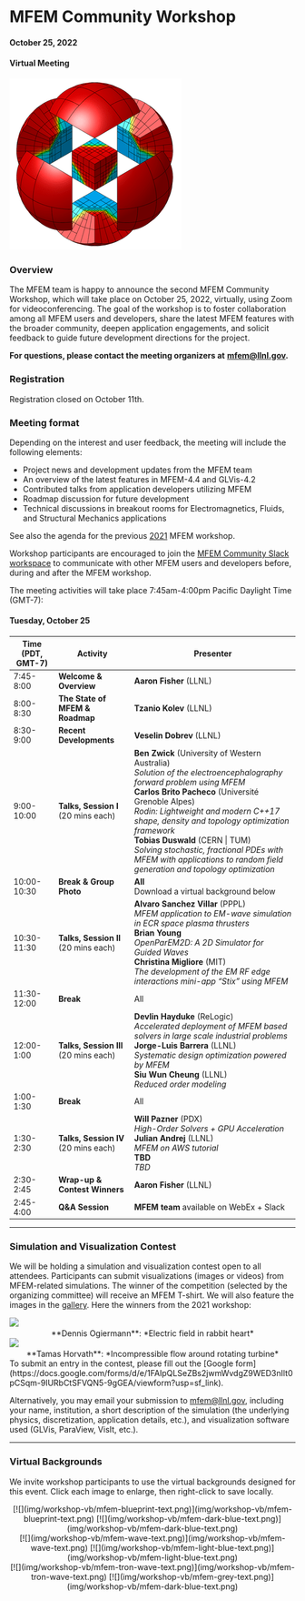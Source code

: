# MFEM Community Workshop
#### October 25, 2022
#### Virtual Meeting

![MFEM Logo](img/logo-300.png)

### Overview

The MFEM team is happy to announce the second MFEM Community Workshop, which will
take place on October 25, 2022, virtually, using Zoom for videoconferencing.
The goal of the workshop is to foster collaboration among all MFEM users and
developers, share the latest MFEM features with the broader community, deepen
application engagements, and solicit feedback to guide future development
directions for the project.

**For questions, please contact the meeting organizers at**
**[mfem@llnl.gov](mailto:mfem@llnl.gov).**

### Registration

Registration closed on October 11th.

### Meeting format

Depending on the interest and user feedback, the meeting will include the following elements:

- Project news and development updates from the MFEM team
- An overview of the latest features in MFEM-4.4 and GLVis-4.2
- Contributed talks from application developers utilizing MFEM
- Roadmap discussion for future development
- Technical discussions in breakout rooms for Electromagnetics, Fluids, and
  Structural Mechanics applications

See also the agenda for the previous [2021](../workshop21) MFEM workshop.

Workshop participants are encouraged to join the
[MFEM Community Slack workspace](https://join.slack.com/t/mfemworkshop/shared_invite/zt-1eaok7edx-XcxRND6bw3c3GGH7vjZNuA)
to communicate with other MFEM users and developers before, during and after the
MFEM workshop.

The meeting activities will take place 7:45am-4:00pm Pacific Daylight Time (GMT-7):

#### Tuesday, October 25

| Time (PDT, GMT-7) | Activity | Presenter |
|---|---|---|
| 7:45-8:00 | **Welcome & Overview** | **Aaron Fisher** (LLNL) |
| 8:00-8:30 | **The State of MFEM & Roadmap** | **Tzanio Kolev** (LLNL) |
| 8:30-9:00 | **Recent Developments** | **Veselin Dobrev** (LLNL) |
| 9:00-10:00 | **Talks, Session I**<br>(20 mins each) | **Ben Zwick** (University of Western Australia)<br> *Solution of the electroencephalography forward problem using MFEM*<br>**Carlos Brito Pacheco** (Université Grenoble Alpes)<br> *Rodin: Lightweight and modern C++17 shape, density and topology optimization framework*<br>**Tobias Duswald** (CERN \| TUM)<br> *Solving stochastic, fractional PDEs with MFEM with applications to random field generation and topology optimization* |
| 10:00-10:30 | **Break & Group Photo**| **All**<br>Download a virtual background below |
| 10:30-11:30 | **Talks, Session II**<br>(20 mins each) | **Alvaro Sanchez Villar** (PPPL)<br> *MFEM application to EM-wave simulation in ECR space plasma thrusters*<br>**Brian Young**<br> *OpenParEM2D: A 2D Simulator for Guided Waves*<br>**Christina Migliore** (MIT)<br> *The development of the EM RF edge interactions mini-app “Stix” using MFEM*
| 11:30-12:00 | **Break** | All |
| 12:00-1:00 |  **Talks, Session III**<br>(20 mins each) | **Devlin Hayduke** (ReLogic)<br> *Accelerated deployment of MFEM based solvers in large scale industrial problems*<br>**Jorge-Luis Barrera** (LLNL)<br> *Systematic design optimization powered by MFEM*<br>**Siu Wun Cheung** (LLNL)<br> *Reduced order modeling*
| 1:00-1:30 | **Break** | All |
| 1:30-2:30 | **Talks, Session IV**<br>(20 mins each) | **Will Pazner** (PDX)<br> *High-Order Solvers + GPU Acceleration*<br> **Julian Andrej** (LLNL)<br> *MFEM on AWS tutorial*<br> **TBD**<br> *TBD*|
| 2:30-2:45 | **Wrap-up & Contest Winners** | **Aaron Fisher** (LLNL) |
| 2:45-4:00 | **Q&A Session** | **MFEM team** available on WebEx + Slack|

---

### Simulation and Visualization Contest

We will be holding a simulation and visualization contest open to all attendees.
Participants can submit visualizations (images or videos) from MFEM-related
simulations. The winner of the competition (selected by the organizing
committee) will receive an MFEM T-shirt. We will also feature the images in the
[gallery](gallery.md). Here the winners from the 2021 workshop:

<div class="col-md-6" markdown="1">
<a href="https://mfem.org/img/gallery/workshop21/rabbit-biventricular-e_field-ogiermann.png"><img src="https://mfem.org/img/gallery/workshop21/rabbit-biventricular-e_field-ogiermann_small.png" width="250"></a>
<center>
**Dennis Ogiermann**: *Electric field in rabbit heart*
</center>
</div>

<div class="col-md-6" markdown="1">
<a href="https://mfem.org/img/gallery/workshop21/turbine.mp4"><img src="https://mfem.org/img/gallery/workshop21/turbine_small.png" width="320"></a>
<center>
**Tamas Horvath**: *Incompressible flow around rotating turbine*
</center>
</div>

<div class="col-md-12" markdown="1" style="padding-left:0;">
To submit an entry in the contest, please fill out the
[Google form](https://docs.google.com/forms/d/e/1FAIpQLSeZBs2jwmWvdgZ9WED3nIlt0pCSqm-9lURbCtSFVQN5-9gGEA/viewform?usp=sf_link).

Alternatively, you may email your submission to
[mfem@llnl.gov](mailto:mfem@llnl.gov), including your name, institution, a short
description of the simulation (the underlying physics, discretization,
application details, etc.), and visualization software used (GLVis, ParaView,
VisIt, etc.).

---

### Virtual Backgrounds

We invite workshop participants to use the virtual backgrounds designed for this event.
Click each image to enlarge, then right-click to save locally.
</div>

<center>

<div class="col-md-4"  markdown="1">
[![](img/workshop-vb/mfem-blueprint-text.png)](img/workshop-vb/mfem-blueprint-text.png)
[![](img/workshop-vb/mfem-dark-blue-text.png)](img/workshop-vb/mfem-dark-blue-text.png)
</div>

<div class="col-md-4"  markdown="1">
[![](img/workshop-vb/mfem-wave-text.png)](img/workshop-vb/mfem-wave-text.png)
[![](img/workshop-vb/mfem-light-blue-text.png)](img/workshop-vb/mfem-light-blue-text.png)
</div>

<div class="col-md-4"  markdown="1">
[![](img/workshop-vb/mfem-tron-wave-text.png)](img/workshop-vb/mfem-tron-wave-text.png)
[![](img/workshop-vb/mfem-grey-text.png)](img/workshop-vb/mfem-dark-blue-text.png)
</div>

</center>

